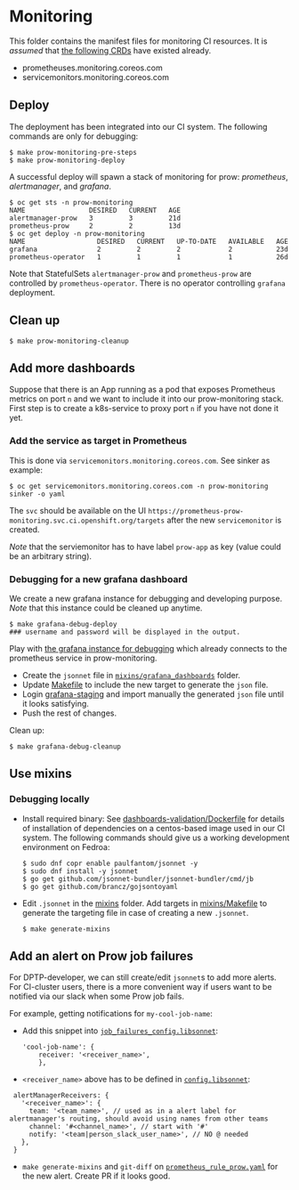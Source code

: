 # Monitoring

This folder contains the manifest files for monitoring CI resources. It is _assumed_ that [the following CRDs](https://github.com/coreos/prometheus-operator) have existed already.

* prometheuses.monitoring.coreos.com
* servicemonitors.monitoring.coreos.com

## Deploy

The deployment has been integrated into our CI system. The following commands are only for debugging:

```
$ make prow-monitoring-pre-steps
$ make prow-monitoring-deploy
```

A successful deploy will spawn a stack of monitoring for prow: _prometheus_, _alertmanager_, and _grafana_.

```
$ oc get sts -n prow-monitoring
NAME                DESIRED   CURRENT   AGE
alertmanager-prow   3         3         21d
prometheus-prow     2         2         13d
$ oc get deploy -n prow-monitoring
NAME                  DESIRED   CURRENT   UP-TO-DATE   AVAILABLE   AGE
grafana               2         2         2            2           23d
prometheus-operator   1         1         1            1           26d

```

Note that StatefulSets `alertmanager-prow` and `prometheus-prow` are controlled by `prometheus-operator`.
There is no operator controlling `grafana` deployment.

## Clean up

```
$ make prow-monitoring-cleanup
```

## Add more dashboards

Suppose that there is an App running as a pod that exposes Prometheus metrics on port `n` and we want to include it into our prow-monitoring stack.
First step is to create a k8s-service to proxy port `n` if you have not done it yet.

### Add the service as target in Prometheus

This is done via `servicemonitors.monitoring.coreos.com`. See sinker as example:

```
$ oc get servicemonitors.monitoring.coreos.com -n prow-monitoring sinker -o yaml
```

The `svc` should be available on the UI `https://prometheus-prow-monitoring.svc.ci.openshift.org/targets` after the new `servicemonitor` is created.

_Note_ that the serviemonitor has to have label `prow-app` as key (value could be an arbitrary string).

### Debugging for a new grafana dashboard

We create a new grafana instance for debugging and developing purpose. _Note_ that this instance could be cleaned up anytime.

```
$ make grafana-debug-deploy
### username and password will be displayed in the output.
```

Play with [the grafana instance for debugging](https://grafana-prow-monitoring-stage.svc.ci.openshift.org) which already connects to the prometheus service in prow-monitoring.

* Create the `jsonnet` file in [`mixins/grafana_dashboards`](mixins/grafana_dashboards) folder.
* Update [Makefile](./Makefile) to include the new target to generate the `json` file.
* Login [grafana-staging](https://grafana-prow-monitoring-stage.svc.ci.openshift.org) and import manually the generated `json` file until it looks satisfying.
* Push the rest of changes.

Clean up:

```
$ make grafana-debug-cleanup
```

## Use mixins

### Debugging locally

* Install required binary: See [dashboards-validation/Dockerfile](https://github.com/openshift/release/blob/master/projects/origin-release/dashboards-validation/Dockerfile) for details of installation of dependencies on a centos-based image used in our CI system. The following commands should give us a working development environment on Fedroa:

    ```
    $ sudo dnf copr enable paulfantom/jsonnet -y
    $ sudo dnf install -y jsonnet
    $ go get github.com/jsonnet-bundler/jsonnet-bundler/cmd/jb
    $ go get github.com/brancz/gojsontoyaml
    ```

* Edit `.jsonnet` in the [mixins](./mixins) folder. Add targets in [mixins/Makefile](./mixins/Makefile) to generate the targeting file in case of creating a new `.jsonnet`.

    ```
    $ make generate-mixins
    ```

## Add an alert on Prow job failures

For DPTP-developer, we can still create/edit `jsonnet`s to add more alerts. For CI-cluster users, there is a more convenient way if users want to be notified via our slack when some Prow job fails.

For example, getting notifications for `my-cool-job-name`:

* Add this snippet into [`job_failures_config.libsonnet`](./mixins/prometheus/job_failures_config.libsonnet):


    ```
    'cool-job-name': { 
        receiver: '<receiver_name>', 
        }, 
    ```

* `<receiver_name>` above has to be defined in [`config.libsonnet`](./mixins/config.libsonnet):

```
 alertManagerReceivers: { 
   '<receiver_name>': { 
     team: '<team_name>', // used as in a alert label for alertmanager's routing, should avoid using names from other teams
     channel: '#<channel_name>', // start with '#'
     notify: '<team|person_slack_user_name>', // NO @ needed 
   }, 
 }
```

* `make generate-mixins` and `git-diff` on [`prometheus_rule_prow.yaml`](./mixins/prometheus_out/prometheus_rule_prow.yaml) for the new alert. Create PR if it looks good.

